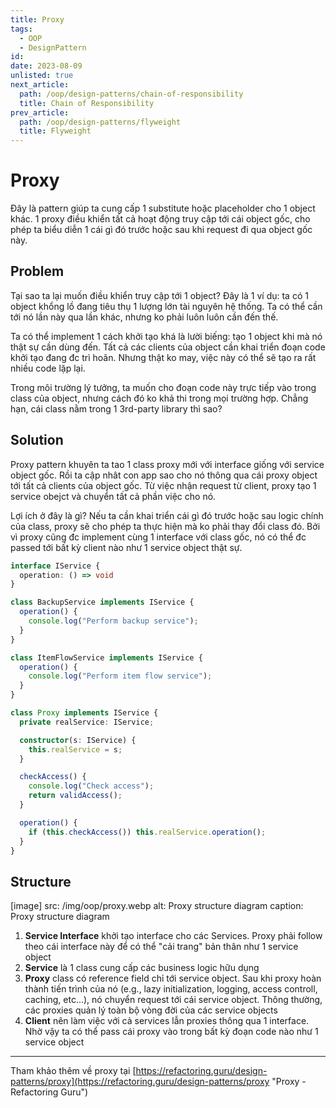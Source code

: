 ```yaml
---
title: Proxy
tags:
  - OOP
  - DesignPattern
id:
date: 2023-08-09
unlisted: true
next_article:
  path: /oop/design-patterns/chain-of-responsibility
  title: Chain of Responsibility
prev_article:
  path: /oop/design-patterns/flyweight
  title: Flyweight
---
```


# Proxy

Đây là pattern giúp ta cung cấp 1 substitute hoặc placeholder cho 1 object khác. 1 proxy điều khiển tất cả hoạt động truy cập tới cái object gốc, cho phép ta biểu diễn 1 cái gì đó trước hoặc sau khi request đi qua object gốc này.

## Problem

Tại sao ta lại muốn điều khiển truy cập tới 1 object? Đây là 1 ví dụ: ta có 1 object khổng lồ đang tiêu thụ 1 lượng lớn tài nguyên hệ thống. Ta có thể cần tới nó lần này qua lần khác, nhưng ko phải luôn luôn cần đến thế.

Ta có thể implement 1 cách khởi tạo khá là lười biếng: tạo 1 object khi mà nó thật sự cần dùng đến. Tất cả các clients của object cần khai triển đoạn code khởi tạo đang đc trì hoãn. Nhưng thật ko may, việc này có thể sẽ tạo ra rất nhiều code lặp lại.

Trong môi trường lý tưởng, ta muốn cho đoạn code này trực tiếp vào trong class của object, nhưng cách đó ko khả thi trong mọi trường hợp. Chẳng hạn, cái class nằm trong 1 3rd-party library thì sao?

## Solution

Proxy pattern khuyên ta tao 1 class proxy mới với interface giống với service object gốc. Rồi ta cập nhât con app sao cho nó thông qua cái proxy object tới tất cả clients của object gốc. Từ việc nhận request từ client, proxy tạo 1 service obejct và chuyển tất cả phần việc cho nó.

Lợi ích ở đây là gì? Nếu ta cần khai triển cái gì đó trước hoặc sau logic chính của class, proxy sẽ cho phép ta thực hiện mà ko phải thay đổi class đó. Bởi vì proxy cũng đc implement cùng 1 interface với class gốc, nó có thể đc passed tới bất kỳ client nào như 1 service object thật sự.

```ts
interface IService {
  operation: () => void
}

class BackupService implements IService {
  operation() {
    console.log("Perform backup service");
  }
}

class ItemFlowService implements IService {
  operation() {
    console.log("Perform item flow service");
  }
}

class Proxy implements IService {
  private realService: IService;

  constructor(s: IService) {
    this.realService = s;
  }

  checkAccess() {
    console.log("Check access");
    return validAccess();
  }

  operation() {
    if (this.checkAccess()) this.realService.operation();
  }
}
```

## Structure

[image]
  src: /img/oop/proxy.webp
  alt: Proxy structure diagram
  caption: Proxy structure diagram

1. **Service Interface** khởi tạo interface cho các Services. Proxy phải follow theo cái interface này để có thể "cải trang" bản thân như 1 service object
2. **Service** là 1 class cung cấp các business logic hữu dụng
3. **Proxy** class có reference field chỉ tới service object. Sau khi proxy hoàn thành tiến trình của nó (e.g., lazy initialization, logging, access controll, caching, etc...), nó chuyển request tới cái service object. Thông thường, các proxies quản lý toàn bộ vòng đời của các service objects
4. **Client** nên làm việc với cả services lẫn proxies thông qua 1 interface. Nhờ vậy ta có thể pass cái proxy vào trong bất kỳ đoạn code nào như 1 service object

---

Tham khảo thêm về proxy tại [https://refactoring.guru/design-patterns/proxy](https://refactoring.guru/design-patterns/proxy "Proxy - Refactoring Guru")
